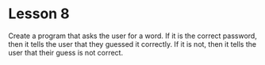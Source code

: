 # Lesson 8
Create a program that asks the user for a word. If it is the correct password, then it tells the user that they guessed it correctly. If it is not, then it tells the user that their guess is not correct.
